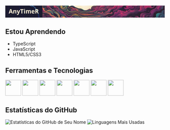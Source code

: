 ![Logo do Projeto](assets/image.png)

## Estou Aprendendo
- TypeScript
- JavaScript
- HTML5/CSS3

## Ferramentas e Tecnologias
<div>
  <img height="50" width="50" src="https://cdn.jsdelivr.net/gh/devicons/devicon@latest/icons/javascript/javascript-original.svg" />
  <img height="50" width="50" src="https://cdn.jsdelivr.net/gh/devicons/devicon@latest/icons/typescript/typescript-original.svg" />
  <img height="50" width="50" src="https://cdn.jsdelivr.net/gh/devicons/devicon@latest/icons/html5/html5-original.svg" />
  <img height="50" width="50" src="https://cdn.jsdelivr.net/gh/devicons/devicon@latest/icons/css3/css3-original.svg" />
  <img height="50" width="50" src="https://cdn.jsdelivr.net/gh/devicons/devicon@latest/icons/tailwindcss/tailwindcss-original.svg" />
  <img height="50" width="50" src="https://cdn.jsdelivr.net/gh/devicons/devicon@latest/icons/git/git-original.svg" />
  <img height="50" width="50" src="https://cdn.jsdelivr.net/gh/devicons/devicon@latest/icons/github/github-original.svg" />
</div>

## Estatísticas do GitHub
![Estatísticas do GitHub de Seu Nome](https://github-readme-stats.vercel.app/api?username=AnyTimeR&show_icons=true&theme=dracula)
![Linguagens Mais Usadas](https://github-readme-stats.vercel.app/api/top-langs/?username=AnyTimeR&layout=compact&theme=dracula)
